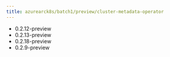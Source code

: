 ```yaml
---
title: azurearck8s/batch1/preview/cluster-metadata-operator
---
```

- 0.2.12-preview
- 0.2.13-preview
- 0.2.18-preview
- 0.2.9-preview
